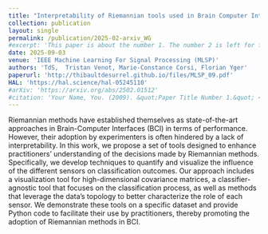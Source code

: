 ```yaml
---
title: "Interpretability of Riemannian tools used in Brain Computer Interfaces"
collection: publication
layout: single
permalink: /publication/2025-02-arxiv_WG
#excerpt: 'This paper is about the number 1. The number 2 is left for future work.'
date: 2025-09-03
venue: 'IEEE Machine Learning For Signal Processing (MLSP)'
authors: 'TdS,  Tristan Venot, Marie-Constance Corsi, Florian Yger'
paperurl: 'http://thibaultdesurrel.github.io/files/MLSP_09.pdf'
HAL: 'https://hal.science/hal-05245110'
#arXiv: 'https://arxiv.org/abs/2502.01512'
#citation: 'Your Name, You. (2009). &quot;Paper Title Number 1.&quot; <i>Journal 1</i>. 1(1).'
---
```



Riemannian methods have established themselves as state-of-the-art approaches in Brain-Computer Interfaces (BCI) in terms of performance. However, their adoption by experimenters is often hindered by a lack of interpretability. In this work, we propose a set of tools designed to enhance practitioners’ understanding of the decisions made by Riemannian methods. Specifically, we develop techniques to quantify and visualize the influence of the different sensors on classification outcomes. Our approach includes a visualization tool for high-dimensional covariance matrices, a classifier-agnostic tool that focuses on the classification process, as well as methods that leverage the data’s topology to better characterize the role of each sensor. We demonstrate these tools on a specific dataset and provide Python code to facilitate their use by practitioners, thereby promoting the adoption of Riemannian methods in BCI.